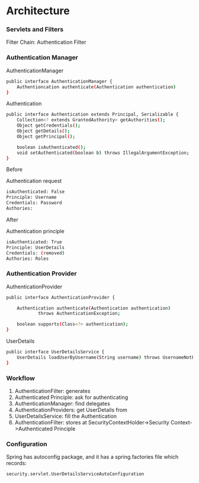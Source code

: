 # Architecture

### Servlets and Filters

Filter Chain: Authentication Filter

### Authentication Manager

AuthenticationManager
```sh
public interface AuthenticationManager {
    Authentioncation authenticate(Authentication authentication)
}
```

Authentication
```sh
public interface Authentication extends Principal, Serializable {
    Collection<? extends GrantedAuthority> getAuthorities();
    Object getCredentials();
    Object getDetails();
    Object getPrincipal();

    boolean isAuthenticated();
    void setAuthenticated(boolean b) throws IllegalArgumentException;
}
```

Before

Authentication request

```sh
isAuthenticated: False
Principle: Username
Credentials: Password
Authories:
```

After

Authentication principle
```sh
isAuthenticated: True
Principle: UserDetails
Credentials: (removed)
Authories: Roles
```


### Authentication Provider

AuthenticationProvider

```sh
public interface AuthenticationProvider {

	Authentication authenticate(Authentication authentication)
			throws AuthenticationException;

	boolean supports(Class<?> authentication);
}
```

UserDetails

```sh
public interface UserDetailsService {
	UserDetails loadUserByUsername(String username) throws UsernameNotFoundException;
}
```

### Workflow

1. AuthenticationFilter: generates
2. Authenticated Principle: ask for authenticating
3. AuthenticationManager: find delegates
4. AuthenticationProviders: get UserDetails from
5. UserDetailsService: fill the Authentication
6. AuthenticationFilter: stores at SecurityContextHolder->Security Context->Authenticated Principle



### Configuration

Spring has autoconfig package, and it has a spring.factories file which records:

```
security.servlet.UserDetailsServiceAutoConfiguration
```
